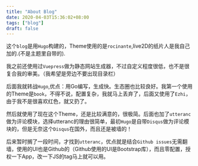 ```yaml
---
title: "About Blog"
date: 2020-04-03T15:36:02+08:00
tags: ["blog"]
draft: false
---
```


这个`blog`是用`Hugo`构建的，Theme使用的是`rocinante`,live2D的纸片人是我自己加的.(不是主题里自带的).

我之前还使用过`Vuepress`做为静态网站生成器，不过自定义程度很低，也不是很复合我的审美。（我希望是旁边不要出现目录栏）

后面我就转战`Hugo`,优点：用Go编写，生成快。生态圈也比较良好。我第一个使用的Theme是`book`，不得不说，配置复杂，我就马上丢弃了，后面又使用了`Ezhi`，由于我不是很喜欢红色，就又扔了。

然后就使用了现在这个Theme，还是比较满意的，很极简。后面也加了`utteranc`做为评论模块，选择utteranc的理由很简单，最初`Hugo`是自带`Disqus`做为评论模块的，但是无奈这个`Disqus`在国外，而且还是被墙的！

后来暂时搁了一段时间，才找到`utteranc`，优点就是结合`Github issues`无需翻墙，使用的UI也是Github的（Github使用的UI是Bootstrap库），而且零配置，授权一下App，改一下JS的tag马上就可以用。